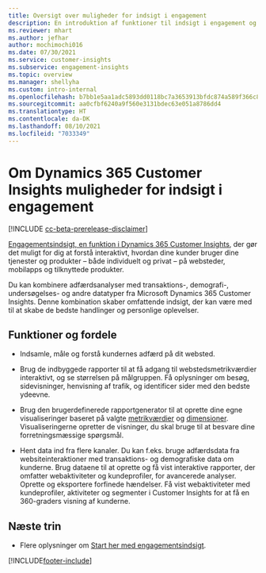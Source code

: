 ```yaml
---
title: Oversigt over muligheder for indsigt i engagement
description: En introduktion af funktioner til indsigt i engagement og fordele.
ms.reviewer: mhart
ms.author: jefhar
author: mochimochi016
ms.date: 07/30/2021
ms.service: customer-insights
ms.subservice: engagement-insights
ms.topic: overview
ms.manager: shellyha
ms.custom: intro-internal
ms.openlocfilehash: b7bb1e5aa1adc5893dd0118bc7a3653913bfdc874a589f366c8c37152bbfef4d
ms.sourcegitcommit: aa0cfbf6240a9f560e3131bdec63e051a8786dd4
ms.translationtype: HT
ms.contentlocale: da-DK
ms.lasthandoff: 08/10/2021
ms.locfileid: "7033349"
---
```

# <a name="about-dynamics-365-customer-insights-engagement-insights-capability"></a>Om Dynamics 365 Customer Insights muligheder for indsigt i engagement 

[!INCLUDE [cc-beta-prerelease-disclaimer](includes/cc-beta-prerelease-disclaimer.md)]

[Engagementsindsigt, en funktion i Dynamics 365 Customer Insights](https://dynamics.microsoft.com/ai/customer-insights/engagement-insights-capability/), der gør det muligt for dig at forstå interaktivt, hvordan dine kunder bruger dine tjenester og produkter – både individuelt og privat – på websteder, mobilapps og tilknyttede produkter.

Du kan kombinere adfærdsanalyser med transaktions-, demografi-, undersøgelses- og andre datatyper fra Microsoft Dynamics 365 Customer Insights. Denne kombination skaber omfattende indsigt, der kan være med til at skabe de bedste handlinger og personlige oplevelser.

## <a name="features-and-benefits"></a>Funktioner og fordele

- Indsamle, måle og forstå kundernes adfærd på dit websted.

- Brug de indbyggede rapporter til at få adgang til webstedsmetrikværdier interaktivt, og se størrelsen på målgruppen. Få oplysninger om besøg, sidevisninger, henvisning af trafik, og identificer sider med den bedste ydeevne.

- Brug den brugerdefinerede rapportgenerator til at oprette dine egne visualiseringer baseret på valgte [metrikværdier](glossary.md) og [dimensioner](glossary.md). Visualiseringerne opretter de visninger, du skal bruge til at besvare dine forretningsmæssige spørgsmål.

- Hent data ind fra flere kanaler. Du kan f.eks. bruge adfærdsdata fra websiteinteraktioner med transaktions- og demografiske data om kunderne. Brug dataene til at oprette og få vist interaktive rapporter, der omfatter webaktiviteter og kundeprofiler, for avancerede analyser. Oprette og eksportere forfinede hændelser. Få vist webaktiviteter med kundeprofiler, aktiviteter og segmenter i Customer Insights for at få en 360-graders visning af kunderne.


## <a name="next-steps"></a>Næste trin

- Flere oplysninger om [Start her med engagementsindsigt](get-started.md).


[!INCLUDE[footer-include](../includes/footer-banner.md)]